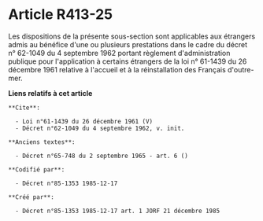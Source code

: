 # Article R413-25

Les dispositions de la présente sous-section sont applicables aux étrangers admis au bénéfice d'une ou plusieurs prestations
dans le cadre du décret n° 62-1049 du 4 septembre 1962 portant règlement d'administration publique pour l'application à
certains étrangers de la loi n° 61-1439 du 26 décembre 1961 relative à l'accueil et à la réinstallation des Français d'outre-
mer.

**Liens relatifs à cet article**

	**Cite**:

	  - Loi n°61-1439 du 26 décembre 1961 (V)
	  - Décret n°62-1049 du 4 septembre 1962, v. init.

	**Anciens textes**:

	  - Décret n°65-748 du 2 septembre 1965 - art. 6 ()

	**Codifié par**:

	  - Décret n°85-1353 1985-12-17

	**Créé par**:

	  - Décret n°85-1353 1985-12-17 art. 1 JORF 21 décembre 1985
